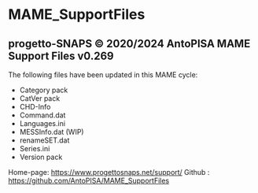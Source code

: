 # MAME_SupportFiles

progetto-SNAPS © 2020/2024 AntoPISA
MAME Support Files v0.269
-----------------------------------

The following files have been updated in this MAME cycle:

- Category pack
- CatVer pack
- CHD-Info
- Command.dat
- Languages.ini
- MESSInfo.dat (WIP)
- renameSET.dat
- Series.ini
- Version pack

Home-page: https://www.progettosnaps.net/support/
Github   : https://github.com/AntoPISA/MAME_SupportFiles
